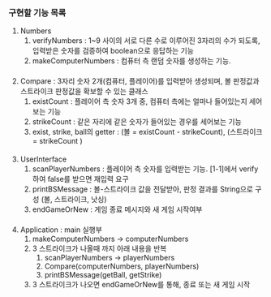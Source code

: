 ### 구현할 기능 목록
1. Numbers
    1. verifyNumbers : 1~9 사이의 서로 다른 수로 이루어진 3자리의 수가 되도록, 입력받은 숫자를 검증하여 boolean으로 응답하는 기능
    2. makeComputerNumbers : 컴퓨터 측 랜덤 숫자를 생성하는 기능.
####
2. Compare : 3자리 숫자 2개(컴퓨터, 플레이어)를 입력받아 생성되며, 볼 판정값과 스트라이크 판정값을 확보할 수 있는 클래스
    1. existCount : 플레이어 측 숫자 3개 중, 컴퓨터 측에는 얼마나 들어있는지 세어보는 기능
    2. strikeCount : 같은 자리에 같은 숫자가 들어있는 경우를 세어보는 기능
    4. exist, strike, ball의 getter : (볼 = existCount - strikeCount), (스트라이크  = strikeCount )
####
3. UserInterface
    1. scanPlayerNumbers : 플레이어 측 숫자를 입력받는 기능. [1-1]에서 verify하여 false를 받으면 재입력 요구
    2. printBSMessage : 볼-스트라이크 값을 전달받아, 판정 결과를 String으로 구성 (볼, 스트라이크, 낫싱)
    3. endGameOrNew : 게임 종료 메시지와 새 게임 시작여부
####
4. Application : main 실행부
    1. makeComputerNumbers -> computerNumbers
    2. 3 스트라이크가 나올때 까지 아래 내용을 반복
        1. scanPlayerNumbers -> playerNumbers
        2. Compare(computerNumbers, playerNumbers)
        3. printBSMessage(getBall, getStrike)
    3. 3 스트라이크가 나오면 endGameOrNew를 통해, 종료 또는 새 게임 시작